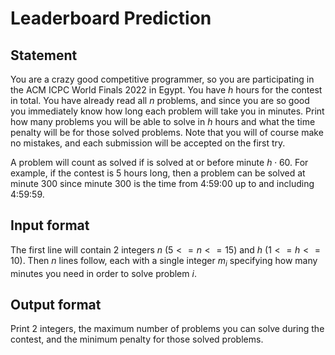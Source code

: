 # Leaderboard Prediction

## Statement

You are a crazy good competitive programmer, so you are participating in the ACM ICPC World Finals 2022 in Egypt. You have $h$ hours for the contest in total. You have already read all $n$ problems, and since you are so good you immediately know how long each problem will take you in minutes. Print how many problems you will be able to solve in $h$ hours and what the time penalty will be for those solved problems. Note that you will of course make no mistakes, and each submission will be accepted on the first try.

A problem will count as solved if is solved at or before minute $h \cdot 60$. For example, if the contest is 5 hours long, then a problem can be solved at minute 300 since minute 300 is the time from 4:59:00 up to and including 4:59:59.

## Input format

The first line will contain 2 integers $n$ ($5 <= n <= 15$) and $h$ ($1 <= h <= 10$).
Then $n$ lines follow, each with a single integer $m_i$ specifying how many minutes you need in order to solve problem $i$. 

## Output format
Print 2 integers, the maximum number of problems you can solve during the contest, and the minimum penalty for those solved problems. 
